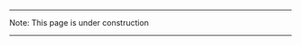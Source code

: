 -------------------------------

Note:
This page is under construction

-------------------------------
